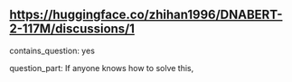 ## https://huggingface.co/zhihan1996/DNABERT-2-117M/discussions/1

contains_question: yes

question_part: If anyone knows how to solve this,
